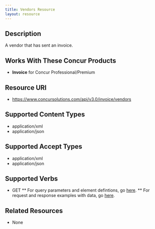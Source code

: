 ```yaml
---
title: Vendors Resource 
layout: resource
---
```






## Description 
A vendor that has sent an invoice.

## Works With These Concur Products
* **Invoice** for Concur Professional/Premium

## Resource URI
* <https://www.concursolutions.com/api/v3.0/invoice/vendors>

## Supported Content Types
* application/xml
* application/json

## Supported Accept Types
* application/xml
* application/json

## Supported Verbs
* GET
** For query parameters and element defintions, go [here][1].
** For request and response examples with data, go [here][2].

## Related Resources
* None



[1]: https://www.concursolutions.com/api/docs/index.html#!/Vendors
[2]: https://developer.concur.com/invoice-vendors/vendor-resource/vendors-resource-get
